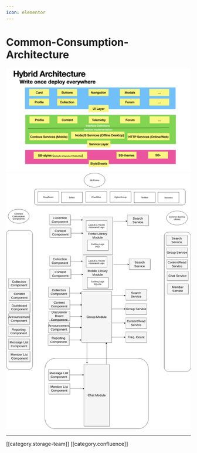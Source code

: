 ```yaml
---
icon: elementor
---
```


# Common-Consumption-Architecture

![](../../../../../Consumption/consump-ed-td-arch/images/storage/image-20210811-031807.png) ![](../../../../../Consumption/consump-ed-td-arch/images/storage/image-20200618-041224.png)

***

\[\[category.storage-team]] \[\[category.confluence]]

